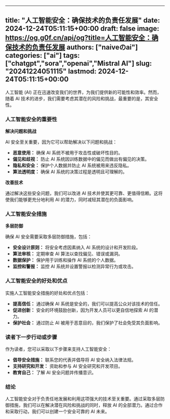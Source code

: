 
---
title: "人工智能安全：确保技术的负责任发展"
date: 2024-12-24T05:11:15+00:00
draft: false
image: https://og.g0f.cn/api/og?title=人工智能安全：确保技术的负责任发展
authors: ["naiveのai"]
categories: ["ai"]
tags: ["chatgpt","sora","openai","Mistral AI"]
slug: "20241224051115"
lastmod: 2024-12-24T05:11:15+00:00
---
人工智能 (AI) 正在迅速改变我们的世界，为我们提供新的可能性和效率。然而，随着 AI 技术的进步，我们需要考虑其潜在的风险和挑战，最重要的是，其安全性。

### 人工智能安全的重要性

**解决问题和挑战**

AI 安全至关重要，因为它可以帮助解决以下问题和挑战：

- **恶意使用：** 确保 AI 系统不被用于攻击性或破坏性目的。
- **偏见和歧视：** 防止 AI 系统因训练数据中的偏见而做出有偏见的决策。
- **隐私和安全：** 保护个人数据并防止 AI 系统被用来违反隐私。
- **算法透明度：** 确保 AI 系统的决策过程是透明且可理解的。

**改善技术**

通过解决这些安全问题，我们可以改进 AI 技术并使其更可靠、更值得信赖。这将使我们能够更充分地利用 AI 的潜力，同时减轻其潜在的负面影响。

### 人工智能安全措施

**多层防御**

确保 AI 安全需要采取多层防御措施，包括：

- **安全设计原则：** 将安全考虑因素纳入 AI 系统的设计和开发阶段。
- **算法审核：** 定期审查 AI 算法以查找偏见、错误或漏洞。
- **数据保护：** 保护用于训练和操作 AI 系统的个人数据。
- **监控和警报：** 监控 AI 系统并设置警报以检测异常行为或攻击。

### 人工智能安全的好处和优点

实施人工智能安全措施的好处和优点包括：

- **提高信任：** 通过确保 AI 系统是安全的，我们可以提高公众对该技术的信任。
- **促进创新：** 安全的环境鼓励创新，因为开发人员可以更自信地探索 AI 的潜力。
- **保护社会：** 通过防止 AI 被用于恶意目的，我们保护了社会免受其负面影响。

### 读者下一步行动或步骤

作为读者，您可以采取以下步骤来支持人工智能安全：

- **倡导安全措施：** 联系您的代表并倡导将 AI 安全纳入法律法规。
- **支持研究和开发：** 资助和参与 AI 安全研究和开发项目。
- **教育自己：** 了解 AI 安全问题并传播意识。

### 结论

人工智能安全对于负责任地发展和利用这项强大的技术至关重要。通过采取多层防御措施，我们可以在解决潜在风险和挑战的同时，释放 AI 的全部潜力。通过合作和采取行动，我们可以创建一个安全可靠的 AI 未来。